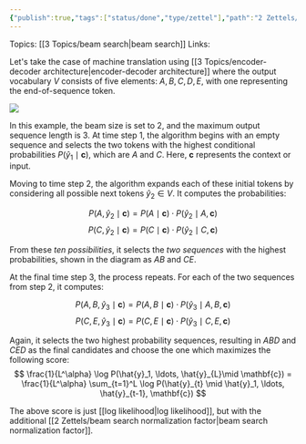 ```yaml
---
{"publish":true,"tags":["status/done","type/zettel"],"path":"2 Zettels/beam search example walkthrough.md","permalink":"/2-zettels/beam-search-example-walkthrough/","PassFrontmatter":true}
---
```



Topics: [[3 Topics/beam search\|beam search]]
Links:

Let's take the case of machine translation using [[3 Topics/encoder-decoder architecture\|encoder-decoder architecture]] where the output vocabulary $V$ consists of five elements: ${A, B, C, D, E}$, with one representing the end-of-sequence token.

![](https://res.cloudinary.com/dcameztw9/image/upload/v1728202854/oo1hqyxd3muavnehg7pc.png)

In this example, the beam size is set to 2, and the maximum output sequence length is 3. At time step 1, the algorithm begins with an empty sequence and selects the two tokens with the highest conditional probabilities $P(\hat{y}_1 \mid \mathbf{c})$, which are $A$ and $C$. Here, $\mathbf{c}$ represents the context or input.

Moving to time step 2, the algorithm expands each of these initial tokens by considering all possible next tokens $\hat{y}_2 \in V$. It computes the probabilities:

$$
P(A, \hat{y}_2 \mid \mathbf{c}) = P(A \mid \mathbf{c})\cdot P(\hat{y}_2 \mid A, \mathbf{c})
$$
$$
P(C, \hat{y}_2 \mid \mathbf{c}) = P(C \mid \mathbf{c})\cdot P(\hat{y}_2 \mid C, \mathbf{c})
$$

From these *ten possibilities*, it selects the *two sequences* with the highest probabilities, shown in the diagram as $AB$ and $CE$.

At the final time step 3, the process repeats. For each of the two sequences from step 2, it computes:

$$
P(A, B, \hat{y}_3 \mid \mathbf{c}) = P(A, B \mid \mathbf{c})\cdot P(\hat{y}_3 \mid A, B, \mathbf{c})
$$
$$
P(C, E, \hat{y}_3 \mid \mathbf{c}) = P(C, E \mid \mathbf{c})\cdot P(\hat{y}_3 \mid C, E, \mathbf{c})
$$

Again, it selects the two highest probability sequences, resulting in $ABD$ and $CED$ as the final candidates and choose the one which maximizes the following score:
$$
\frac{1}{L^\alpha} \log P(\hat{y}_1, \ldots, \hat{y}_{L}\mid \mathbf{c}) = \frac{1}{L^\alpha} \sum_{t=1}^L \log P(\hat{y}_{t} \mid \hat{y}_1, \ldots, \hat{y}_{t-1}, \mathbf{c})
$$

The above score is just [[log likelihood\|log likelihood]], but with the additional [[2 Zettels/beam search normalization factor\|beam search normalization factor]].
